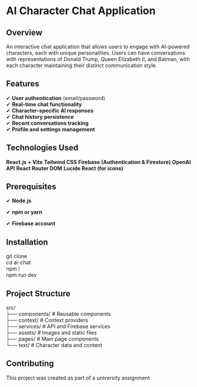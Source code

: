 # AI Character Chat Application 
## Overview
An interactive chat application that allows users to engage with AI-powered characters, each with unique personalities. 
Users can have conversations with representations of Donald Trump, Queen Elizabeth II, and Batman, with each character maintaining their distinct communication style.
## Features
✔ **User authentication** (email/password)  
✔ **Real-time chat functionality**  
✔ **Character-specific AI responses**  
✔ **Chat history persistence**  
✔ **Recent conversations tracking**  
✔ **Profile and settings management**  

## Technologies Used

**React.js + Vite** 
**Tailwind CSS** 
**Firebase (Authentication & Firestore)** 
**OpenAI API** 
**React Router DOM** 
**Lucide React (for icons)** 

## Prerequisites
✔ **Node.js** 

✔ **npm or yarn** 

✔ **Firebase account** 

## Installation
git clone<br>
cd ai-chat<br>
npm i<br>
npm run dev<br>

## Project Structure
src/<br>
├── components/         # Reusable components<br>
├── context/           # Context providers<br>
├── services/          # API and Firebase services<br>
├── assets/           # Images and static files<br>
├── pages/            # Main page components<br>
└── text/             # Character data and content<br>


## Contributing
This project was created as part of a university assignment
